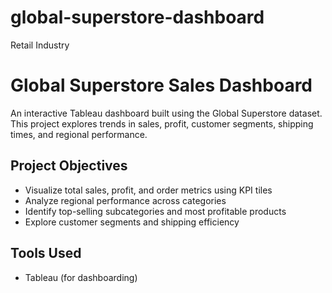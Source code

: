 # global-superstore-dashboard
Retail Industry 
# Global Superstore Sales Dashboard

An interactive Tableau dashboard built using the Global Superstore dataset. 
This project explores trends in sales, profit, customer segments, shipping times, and regional performance.

## Project Objectives
- Visualize total sales, profit, and order metrics using KPI tiles
- Analyze regional performance across categories
- Identify top-selling subcategories and most profitable products
- Explore customer segments and shipping efficiency

## Tools Used
- Tableau (for dashboarding)
